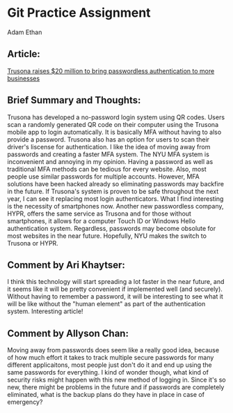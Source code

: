 # Git Practice Assignment
Adam Ethan

## Article: 
[Trusona raises $20 million to bring passwordless authentication to more businesses](https://venturebeat.com/2020/01/14/trusona-raises-20-million-to-bring-passwordless-authentication-to-more-businesses/)

## Brief Summary and Thoughts:
 Trusona has developed a no-password login system using QR codes. Users scan a randomly generated QR code on 
 their computer using the Trusona mobile app to login automatically. It is basically MFA without having to also provide a password.
 Trusona also has an option for users to scan their driver's liscense for authentication. I like the idea of moving away from passwords and creating a faster
 MFA system. The NYU MFA system is inconvenient and annoying in my opinion. Having a password as well as traditional MFA methods can be tedious for every website. Also, most people use similar passwords for multiple accounts. However, MFA solutions have been hacked already so eliminating passwords may backfire in the future. If Trusona's system is proven to be safe throughout the next year, I can see it replacing most login authenticators. What I find interesting is the necessity of smartphones now. Another new passwordless company, HYPR, offers the same service as Trusona and for those without smartphones, it allows for a computer Touch ID or Windows Hello authentication system. Regardless, passwords may become obsolute for most websites in the near future. Hopefully, NYU makes the switch to Trusona or HYPR. 

 ## Comment by Ari Khaytser:
I think this technology will start spreading a lot faster in the near future, and it seems like it will be pretty convenient if implemented well (and securely). Without having to remember a password, it will be interesting to see what it will be like without the "human element" as part of the authentication system. Interesting article!

## Comment by Allyson Chan:
Moving away from passwords does seem like a really good idea, because of how much effort it takes to track multiple secure passwords for many different applicaitons, most people just don't do it and end up using the same passwords for everything. I kind of wonder though, what kind of security risks might happen with this new method of logging in. Since it's so new, there might be problems in the future and if passwords are completely eliminated, what is the backup plans do they have in place in case of emergency?